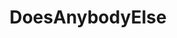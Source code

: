 ---
title: DoesAnybodyElse
crosslinks:
- youtubefactsbot
- AskReddit
- xkcd
- explainlikeimfive
- titlegore
- youtubot
- intrusivethoughts
- stationery
- autourbanbot
- NoStupidQuestions
- botwatch
- ihavesex
- john_yukis_bots
- osugame
- totallynotrobots
- philosophy
- redditmobile
- languagelearning
- DAE
- pics
---